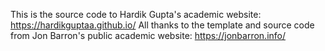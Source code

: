This is the source code to Hardik Gupta's academic website: https://hardikguptaa.github.io/
All thanks to the template and source code from Jon Barron's public academic website: https://jonbarron.info/
